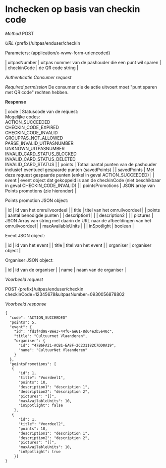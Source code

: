 ---
---

# Inchecken op basis van checkin code

_Method_
POST

_URL_
{prefix}/uitpas/enduser/checkin

Parameters: (application/x-www-form-urlencoded)

| uitpasNumber | uitpas nummer van de pashouder die een punt wil sparen |
| checkinCode | de QR code string |

_Authenticatie_
_Consumer request_

_Required permission_
De consumer die de actie uitvoert moet "punt sparen met QR code" rechten hebben.

**Response**

| code | Statuscode van de request:<br>Mogelijke codes:<br>ACTION_SUCCEEDED<br>CHECKIN_CODE_EXPIRED<br>CHECKIN_CODE_INVALID<br>GROUPPAS_NOT_ALLOWED<br>PARSE_INVALID_UITPASNUMBER<br>UNKNOWN_UITPASNUMBER<br>INVALID_CARD_STATUS_BLOCKED<br>INVALID_CARD_STATUS_DELETED<br>INVALID_CARD_STATUS |
| points | Totaal aantal punten van de pashouder inclusief eventueel gespaarde punten (savedPoints) |
| savedPoints | Met deze request gespaarde punten (enkel in geval ACTION_SUCCEEDED) |
| event | event object dat gekoppeld is aan de checkinCode (niet beschikbaar in geval CHECKIN_CODE_INVALID) |
| pointsPromotions | JSON array van Points promotions (zie hieronder) |

Points promotion JSON object:

| id | id van het omruilvoordeel |
| title | titel van het omruilvoordeel |
| points | aantal benodigde punten |
| description1 |  |
| description2 |  |
| pictures | JSON Array van string met daarin de URL naar de afbeeldingen van het omruilvoordeel |
| maxAvailableUnits |  |
| inSpotlight | boolean |

Event JSON object:

| id | id van het event |
| title | titel van het event |
| organiser | organiser object |

Organiser JSON object:

| id | id van de organiser |
| name | naam van de organiser |

_Voorbeeld request_

POST {prefix}/uitpas/enduser/checkin checkinCode=12345678&uitpasNumber=0930056878802

_Voorbeeld response_


~~~xml
{
  "code": "ACTION_SUCCEEDED"
  "points": 5,
  "event": {
    "id": "fd1f4d98-8ee3-44f6-ae61-8d64e3b5e40c",
    "title": "Cultuurnet Vlaanderen",
    "organiser": {
      "id": "47B6FA21-ACB1-EA8F-2C231182C7DD0A19",
      "name": "CultuurNet Vlaanderen"
    }
  },
  "pointsPromotions": [
   {
      "id": 1,
      "title": "Voordeel1",
      "points": 10,
      "description1": "description 1",
      "description2": "description 2",
      "pictures": "[]",
      "maxAvailableUnits": 10,
      "inSpotlight": false
    },
   {
      "id": 1,
      "title": "Voordeel2",
      "points": 10,
      "description1": "description 1",
      "description2": "description 2",
      "pictures": "[]",
      "maxAvailableUnits": 10,
      "inSpotlight": true
    }]
}
~~~
